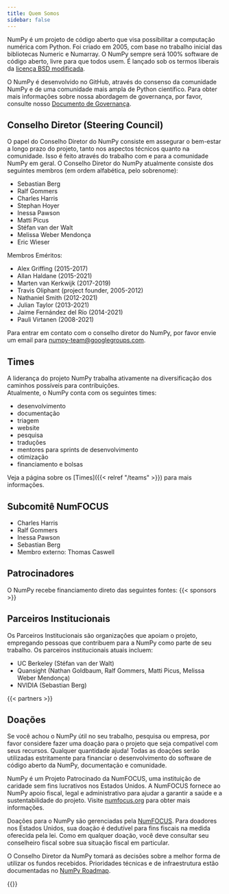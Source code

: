 ```yaml
---
title: Quem Somos
sidebar: false
---
```


NumPy é um projeto de código aberto que visa possibilitar a computação numérica com Python. Foi criado em 2005, com base no trabalho inicial das bibliotecas Numeric e Numarray. O NumPy sempre será 100% software de código aberto, livre para que todos usem. É lançado sob os termos liberais da [licença BSD modificada](https://github.com/numpy/numpy/blob/main/LICENSE.txt).

O NumPy é desenvolvido no GitHub, através do consenso da comunidade NumPy e de uma comunidade mais ampla de Python científico. Para obter mais informações sobre nossa abordagem de governança, por favor, consulte nosso [Documento de Governança](https://www.numpy.org/devdocs/dev/governance/index.html).


## Conselho Diretor (Steering Council)

O papel do Conselho Diretor do NumPy consiste em assegurar o bem-estar a longo prazo do projeto, tanto nos aspectos técnicos quanto na comunidade. Isso é feito através do trabalho com e para a comunidade NumPy em geral. O Conselho Diretor do NumPy atualmente consiste dos seguintes membros (em ordem alfabética, pelo sobrenome):

- Sebastian Berg
- Ralf Gommers
- Charles Harris
- Stephan Hoyer
- Inessa Pawson
- Matti Picus
- Stéfan van der Walt
- Melissa Weber Mendonça
- Eric Wieser

Membros Eméritos:

- Alex Griffing (2015-2017)
- Allan Haldane (2015-2021)
- Marten van Kerkwijk (2017-2019)
- Travis Oliphant (project founder, 2005-2012)
- Nathaniel Smith (2012-2021)
- Julian Taylor (2013-2021)
- Jaime Fernández del Río (2014-2021)
- Pauli Virtanen (2008-2021)

Para entrar em contato com o conselho diretor do NumPy, por favor envie um email para numpy-team@googlegroups.com.

## Times

A liderança do projeto NumPy trabalha ativamente na diversificação dos caminhos possíveis para contribuições.<br> Atualmente, o NumPy conta com os seguintes times:

- desenvolvimento
- documentação
- triagem
- website
- pesquisa
- traduções
- mentores para sprints de desenvolvimento
- otimização
- financiamento e bolsas

Veja a página sobre os [Times]({{< relref "/teams" >}}) para mais informações.

## Subcomitê NumFOCUS

- Charles Harris
- Ralf Gommers
- Inessa Pawson
- Sebastian Berg
- Membro externo: Thomas Caswell

## Patrocinadores

O NumPy recebe financiamento direto das seguintes fontes:
{{< sponsors >}}


## Parceiros Institucionais

Os Parceiros Institucionais são organizações que apoiam o projeto, empregando pessoas que contribuem para a NumPy como parte de seu trabalho. Os parceiros institucionais atuais incluem:

- UC Berkeley (Stéfan van der Walt)
- Quansight (Nathan Goldbaum, Ralf Gommers, Matti Picus, Melissa Weber Mendonça)
- NVIDIA (Sebastian Berg)

{{< partners >}}


## Doações

Se você achou o NumPy útil no seu trabalho, pesquisa ou empresa, por favor considere fazer uma doação para o projeto que seja compatível com seus recursos. Qualquer quantidade ajuda! Todas as doações serão utilizadas estritamente para financiar o desenvolvimento do software de código aberto da NumPy, documentação e comunidade.

NumPy é um Projeto Patrocinado da NumFOCUS, uma instituição de caridade sem fins lucrativos nos Estados Unidos. A NumFOCUS fornece ao NumPy apoio fiscal, legal e administrativo para ajudar a garantir a saúde e a sustentabilidade do projeto. Visite [numfocus.org](https://numfocus.org) para obter mais informações.

Doações para o NumPy são gerenciadas pela [NumFOCUS](https://numfocus.org). Para doadores nos Estados Unidos, sua doação é dedutível para fins fiscais na medida oferecida pela lei. Como em qualquer doação, você deve consultar seu conselheiro fiscal sobre sua situação fiscal em particular.

O Conselho Diretor da NumPy tomará as decisões sobre a melhor forma de utilizar os fundos recebidos. Prioridades técnicas e de infraestrutura estão documentadas no [NumPy Roadmap](https://www.numpy.org/neps/index.html#roadmap).

{{<opencollective>}}


